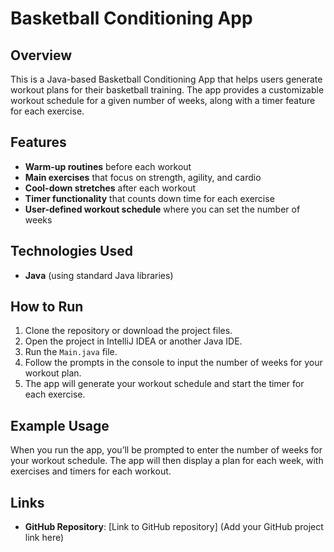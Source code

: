 # Basketball Conditioning App

## Overview
This is a Java-based Basketball Conditioning App that helps users generate workout plans for their basketball training. The app provides a customizable workout schedule for a given number of weeks, along with a timer feature for each exercise.

## Features
- **Warm-up routines** before each workout
- **Main exercises** that focus on strength, agility, and cardio
- **Cool-down stretches** after each workout
- **Timer functionality** that counts down time for each exercise
- **User-defined workout schedule** where you can set the number of weeks

## Technologies Used
- **Java** (using standard Java libraries)

## How to Run
1. Clone the repository or download the project files.
2. Open the project in IntelliJ IDEA or another Java IDE.
3. Run the `Main.java` file.
4. Follow the prompts in the console to input the number of weeks for your workout plan.
5. The app will generate your workout schedule and start the timer for each exercise.

## Example Usage
When you run the app, you’ll be prompted to enter the number of weeks for your workout schedule. The app will then display a plan for each week, with exercises and timers for each workout.


## Links
- **GitHub Repository**: [Link to GitHub repository] (Add your GitHub project link here)